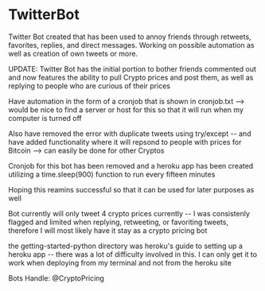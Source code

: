 # TwitterBot
Twitter Bot created that has been used to annoy friends through retweets, favorites, replies, and direct messages. Working on possible automation as well as creation of own tweets or more.

UPDATE:
Twitter Bot has the initial portion to bother friends commented out and now features the ability to pull Crypto prices and post them, as well as replying to people who are curious of their prices

Have automation in the form of a cronjob that is shown in cronjob.txt --> would be nice to find a server or host for this so that it will run when my computer is turned off

Also have removed the error with duplicate tweets using try/except -- and have added functionality where it will repsond to people with prices for Bitcoin --> can easily be done for other Cryptos

Cronjob for this bot has been removed and a heroku app has been created utilizing a time.sleep(900) function to run every fifteen minutes

Hoping this reamins successful so that it can be used for later purposes as well

Bot currently will only tweet 4 crypto prices currently -- I was consistenly flagged and limited when replying, retweeting, or favoriting tweets, therefore I will most likely have it stay as a crypto pricing bot

the getting-started-python directory was heroku's guide to setting up a heroku app -- there was a lot of difficulty involved in this. I can only get it to work when deploying from my terminal and not from the heroku site

Bots Handle: @CryptoPricing

